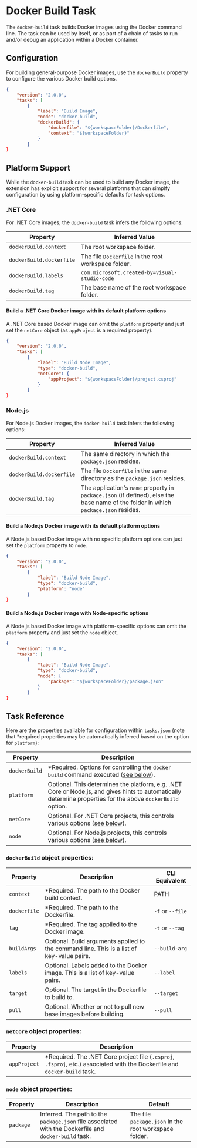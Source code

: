# Docker Build Task

The `docker-build` task builds Docker images using the Docker command line. The task can be used by itself, or as part of a chain of tasks to run and/or debug an application within a Docker container.

## Configuration

For building general-purpose Docker images, use the `dockerBuild` property to configure the various Docker build options.

```json
{
    "version": "2.0.0",
    "tasks": [
        {
            "label": "Build Image",
            "node": "docker-build",
            "dockerBuild": {
                "dockerfile": "${workspaceFolder}/Dockerfile",
                "context": "${workspaceFolder}"
            }
        }
}
```

## Platform Support

While the `docker-build` task can be used to build any Docker image, the extension has explicit support for several platforms that can simplfy configuration by using platform-specific defaults for task options.

### .NET Core

For .NET Core images, the `docker-build` task infers the following options:

| Property | Inferred Value |
| --- | --- |
| `dockerBuild.context` | The root workspace folder. |
| `dockerBuild.dockerfile` | The file `Dockerfile` in the root workspace folder. |
| `dockerBuild.labels` | `com.microsoft.created-by=visual-studio-code` |
| `dockerBuild.tag` | The base name of the root workspace folder. |

#### Build a .NET Core Docker image with its default platform options

A .NET Core based Docker image can omit the `platform` property and just set the `netCore` object (as `appProject` is a required property). 

```json
{
    "version": "2.0.0",
    "tasks": [
        {
            "label": "Build Node Image",
            "type": "docker-build",
            "netCore": {
                "appProject": "${workspaceFolder}/project.csproj"
            }
        }
}
```

### Node.js

For Node.js Docker images, the `docker-build` task infers the following options:

| Property | Inferred Value |
| --- | --- |
| `dockerBuild.context` | The same directory in which the `package.json` resides. |
| `dockerBuild.dockerfile` | The file `Dockerfile` in the same directory as the `package.json` resides. |
| `dockerBuild.tag` | The application's `name` property in `package.json` (if defined), else the base name of the folder in which `package.json` resides. |

#### Build a Node.js Docker image with its default platform options

A Node.js based Docker image with no specific platform options can just set the `platform` property to `node`.

```json
{
    "version": "2.0.0",
    "tasks": [
        {
            "label": "Build Node Image",
            "type": "docker-build",
            "platform": "node"
        }
}
```

#### Build a Node.js Docker image with Node-specific options

A Node.js based Docker image with platform-specific options can omit the `platform` property and just set the `node` object.

```json
{
    "version": "2.0.0",
    "tasks": [
        {
            "label": "Build Node Image",
            "type": "docker-build",
            "node": {
                "package": "${workspaceFolder}/package.json"
            }
        }
}
```

## Task Reference

Here are the properties available for configuration within `tasks.json` (note that *required properties may be automatically inferred based on the option for `platform`):

| Property | Description |
| --- | --- |
| `dockerBuild` | *Required. Options for controlling the `docker build` command executed ([see below](#dockerBuild-object-properties)). |
| `platform` | Optional. This determines the platform, e.g. .NET Core or Node.js, and gives hints to automatically determine properties for the above `dockerBuild` option. |
| `netCore` | Optional. For .NET Core projects, this controls various options ([see below](#netCore-object-properties)). |
| `node` | Optional. For Node.js projects, this controls various options ([see below](#node-object-properties)). |

### `dockerBuild` object properties:

| Property | Description | CLI Equivalent |
| --- | --- | --- |
| `context` | *Required. The path to the Docker build context. | PATH |
| `dockerfile` | *Required. The path to the Dockerfile. | `-f` or `--file` |
| `tag` | *Required. The tag applied to the Docker image. | `-t` or `--tag` |
| `buildArgs` | Optional. Build arguments applied to the command line. This is a list of key-value pairs. | `--build-arg` |
| `labels` | Optional. Labels added to the Docker image. This is a list of key-value pairs. | `--label` |
| `target` | Optional. The target in the Dockerfile to build to. | `--target` |
| `pull` | Optional. Whether or not to pull new base images before building. | `--pull` |

### `netCore` object properties:

| Property | Description |
| --- | --- |
| `appProject` | *Required. The .NET Core project file (`.csproj`, `.fsproj`, etc.) associated with the Dockerfile and `docker-build` task. |

### `node` object properties:

| Property | Description | Default |
| --- | --- | --- |
| `package` | Inferred. The path to the `package.json` file associated with the Dockerfile and `docker-build` task. | The file `package.json` in the root workspace folder.
